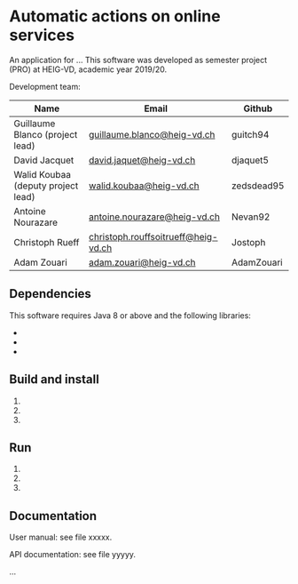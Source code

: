 # Automatic actions on online services

An application for ...
This software was developed as semester project (PRO) at HEIG-VD,
academic year 2019/20.

Development team:

| Name                                 | Email                               | Github      |
|--------------------------------------|-------------------------------------|-------------|
| Guillaume Blanco (project lead)      | guillaume.blanco@heig-vd.ch         | guitch94    |
| David Jacquet                        | david.jaquet@heig-vd.ch             | djaquet5    |
| Walid Koubaa (deputy project lead)   | walid.koubaa@heig-vd.ch             | zedsdead95  |
| Antoine Nourazare                    | antoine.nourazare@heig-vd.ch        | Nevan92     |
| Christoph Rueff                      | christoph.rouffsoitrueff@heig-vd.ch | Jostoph     |
| Adam Zouari                          | adam.zouari@heig-vd.ch              | AdamZouari  |



## Dependencies

This software requires Java 8 or above and the following libraries:

* 
* 
* 

## Build and install

1. 

2. 
3. 

## Run

1. 

2.

3. 

## Documentation

User manual: see file xxxxx.

API documentation: see file yyyyy.

...
